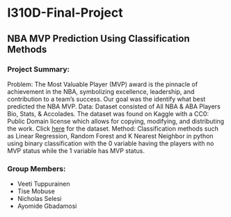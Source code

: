 # I310D-Final-Project

## NBA MVP Prediction Using Classification Methods


### Project Summary:
Problem: The Most Valuable Player (MVP) award is the pinnacle of achievement in the NBA, symbolizing excellence, leadership, and contribution to a team’s success. Our goal was the identify what best predicted the NBA MVP.
Data: Dataset consisted of All NBA & ABA Players Bio, Stats, & Accolades. The dataset was found on Kaggle with a CC0: Public Domain license which allows for copying, modifying, and distributing the work. Click <a href="https://www.kaggle.com/datasets/ryanschubertds/all-nba-aba-players-bio-stats-accolades/data">here</a> for the dataset.
Method: Classification methods such as Linear Regression, Random Forest and K Nearest Neighbor in python using binary classification with the 0 variable having the players with no MVP status while the 1 variable has MVP status. 

### Group Members:
- Veeti Tuppurainen
- Tise Mobuse
- Nicholas Selesi
- Ayomide Gbadamosi

